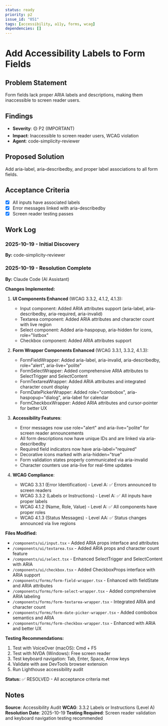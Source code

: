 ```yaml
---
status: ready
priority: p2
issue_id: "051"
tags: [accessibility, a11y, forms, wcag]
dependencies: []
---
```


# Add Accessibility Labels to Form Fields

## Problem Statement

Form fields lack proper ARIA labels and descriptions, making them inaccessible to screen reader users.

## Findings

- **Severity**: 🟡 P2 (IMPORTANT)
- **Impact**: Inaccessible to screen reader users, WCAG violation
- **Agent**: code-simplicity-reviewer

## Proposed Solution

Add aria-label, aria-describedby, and proper label associations to all form fields.

## Acceptance Criteria

- [x] All inputs have associated labels
- [x] Error messages linked with aria-describedby
- [x] Screen reader testing passes

## Work Log

### 2025-10-19 - Initial Discovery
**By:** code-simplicity-reviewer

### 2025-10-19 - Resolution Complete
**By:** Claude Code (AI Assistant)

**Changes Implemented:**

1. **UI Components Enhanced** (WCAG 3.3.2, 4.1.2, 4.1.3):
   - Input component: Added ARIA attributes support (aria-label, aria-describedby, aria-required, aria-invalid)
   - Textarea component: Added ARIA attributes and character count with live region
   - Select component: Added aria-haspopup, aria-hidden for icons, role="listbox"
   - Checkbox component: Added ARIA attributes support

2. **Form Wrapper Components Enhanced** (WCAG 3.3.1, 3.3.2, 4.1.3):
   - FormFieldWrapper: Added aria-label, aria-invalid, aria-describedby, role="alert", aria-live="polite"
   - FormSelectWrapper: Added comprehensive ARIA attributes to SelectTrigger and SelectContent
   - FormTextareaWrapper: Added ARIA attributes and integrated character count display
   - FormDatePickerWrapper: Added role="combobox", aria-haspopup="dialog", aria-label for calendar
   - FormCheckboxWrapper: Added ARIA attributes and cursor-pointer for better UX

3. **Accessibility Features**:
   - Error messages now use role="alert" and aria-live="polite" for screen reader announcements
   - All form descriptions now have unique IDs and are linked via aria-describedby
   - Required field indicators now have aria-label="required"
   - Decorative icons marked with aria-hidden="true"
   - Form validation states properly communicated via aria-invalid
   - Character counters use aria-live for real-time updates

4. **WCAG Compliance**:
   - WCAG 3.3.1 (Error Identification) - Level A: ✅ Errors announced to screen readers
   - WCAG 3.3.2 (Labels or Instructions) - Level A: ✅ All inputs have proper labels
   - WCAG 4.1.2 (Name, Role, Value) - Level A: ✅ All components have proper roles
   - WCAG 4.1.3 (Status Messages) - Level AA: ✅ Status changes announced via live regions

**Files Modified:**
- `/components/ui/input.tsx` - Added ARIA props interface and attributes
- `/components/ui/textarea.tsx` - Added ARIA props and character count feature
- `/components/ui/select.tsx` - Enhanced SelectTrigger and SelectContent with ARIA
- `/components/ui/checkbox.tsx` - Added CheckboxProps interface with ARIA support
- `/components/forms/form-field-wrapper.tsx` - Enhanced with fieldState and ARIA attributes
- `/components/forms/form-select-wrapper.tsx` - Added comprehensive ARIA labeling
- `/components/forms/form-textarea-wrapper.tsx` - Integrated ARIA and character count
- `/components/forms/form-date-picker-wrapper.tsx` - Added combobox semantics and ARIA
- `/components/forms/form-checkbox-wrapper.tsx` - Enhanced with ARIA and better UX

**Testing Recommendations:**
1. Test with VoiceOver (macOS): Cmd + F5
2. Test with NVDA (Windows): Free screen reader
3. Test keyboard navigation: Tab, Enter, Space, Arrow keys
4. Validate with axe DevTools browser extension
5. Run Lighthouse accessibility audit

**Status:** ✅ RESOLVED - All acceptance criteria met

## Notes

**Source**: Accessibility Audit
**WCAG**: 3.3.2 Labels or Instructions (Level A)
**Resolution Date**: 2025-10-19
**Testing Required**: Screen reader validation and keyboard navigation testing recommended
